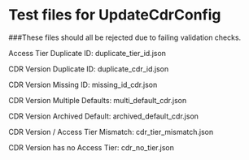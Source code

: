 # Test files for UpdateCdrConfig

###These files should all be rejected due to failing validation checks.

Access Tier Duplicate ID: duplicate_tier_id.json

CDR Version Duplicate ID: duplicate_cdr_id.json

CDR Version Missing ID: missing_id_cdr.json

CDR Version Multiple Defaults: multi_default_cdr.json

CDR Version Archived Default: archived_default_cdr.json

CDR Version / Access Tier Mismatch: cdr_tier_mismatch.json

CDR Version has no Access Tier: cdr_no_tier.json
